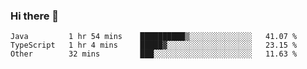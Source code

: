 ### Hi there 👋

<!--START_SECTION:waka-->

```text
Java         1 hr 54 mins    ██████████▒░░░░░░░░░░░░░░   41.07 %
TypeScript   1 hr 4 mins     █████▓░░░░░░░░░░░░░░░░░░░   23.15 %
Other        32 mins         ███░░░░░░░░░░░░░░░░░░░░░░   11.63 %
```

<!--END_SECTION:waka-->

<!--
**Jonas-VanHaeken/Jonas-VanHaeken** is a ✨ _special_ ✨ repository because its `README.md` (this file) appears on your GitHub profile.

Here are some ideas to get you started:

- 🔭 I’m currently working on ...
- 🌱 I’m currently learning ...
- 👯 I’m looking to collaborate on ...
- 🤔 I’m looking for help with ...
- 💬 Ask me about ...
- 📫 How to reach me: ...
- 😄 Pronouns: ...
- ⚡ Fun fact: ...
-->

